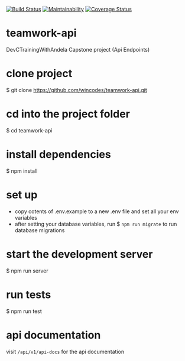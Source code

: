 [![Build Status](https://travis-ci.com/wincodes/teamwork-api.svg?branch=develop)](https://travis-ci.com/wincodes/teamwork-api)
[![Maintainability](https://api.codeclimate.com/v1/badges/e33652477994fd76a21a/maintainability)](https://codeclimate.com/github/wincodes/teamwork-api/maintainability)
[![Coverage Status](https://coveralls.io/repos/github/wincodes/teamwork-api/badge.svg?branch=develop)](https://coveralls.io/github/wincodes/teamwork-api?branch=develop)

# teamwork-api
DevCTrainingWithAndela Capstone project (Api Endpoints)

# clone project
$ git clone https://github.com/wincodes/teamwork-api.git

# cd into the project folder
$ cd teamwork-api

# install dependencies
$ npm install

# set up
- copy cotents of .env.example to a new .env file and set all your env  variables
- after setting your database variables, run $ `npm run migrate` to run database migrations

# start the development server
$ npm run server

# run tests
$ npm run test

# api documentation
visit `/api/v1/api-docs` for the api documentation
